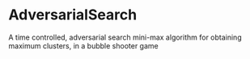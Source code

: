 # AdversarialSearch
A time controlled, adversarial search mini-max algorithm for obtaining maximum clusters, in a bubble shooter game
